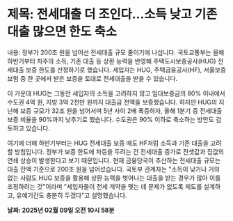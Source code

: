 # **제목: 전세대출 더 조인다…소득 낮고 기존 대출 많으면 한도 축소**

  내용: 정부가 200조 원을 넘어선 전세대출 규모 줄이기에 나섭니다. 국토교통부는 올해 하반기부터 차주의 소득, 기존 대출 등 상환 능력을 반영해 주택도시보증공사(HUG) 전세대출 보증 한도를 산정하기로 했습니다. 세입자는 HUG, 주택금융공사(HF), 서울보증보험 중 한 곳에서 받은 보증을 토대로 전세대출을 받을 수 있습니다.

이 가운데 HUG는 그동안 세입자의 소득을 고려하지 않고 임대보증금의 80% 이내에서 수도권 4억 원, 지방 3억 2천만 원까지 대출금 전액을 보증했습니다. 하지만 HUG의 지난해 보증 규모가 32조 원을 넘어서며 5년 사이 2배 폭증하자, 올해 1분기 중 전세대출 보증 비율을 90%까지 낮추기로 했습니다. 수도권은 90% 이하로 축소하는 방안도 검토하고 있습니다.

여기에 더해 하반기부터는 HUG 전세대출 보증 때도 HF처럼 소득과 기존 대출을 고려할 방침입니다. 정부가 보증 한도에 차등을 두려는 건 전세대출 증가로 전셋값과 집값의 연쇄 상승이 발생한다고 보기 때문입니다. 현재 금융당국이 추산하는 전세대출 규모는 대출 잔액 기준으로 200조 원을 넘어섰습니다. 국토부 관계자는 "소득이 낮거나 거의 없는 사람도 HUG 보증을 활용해 상환 능력을 벗어나는 대출을 받는 경우가 많아 이를 조정하려는 것"이라며 "세입자들이 전세 계약을 맺는 데 문제가 없도록 제도를 설계하고, 유예기간도 충분히 두겠다"고 설명했습니다.

  **날짜: 2025년 02월 09일 오전 10시 58분**